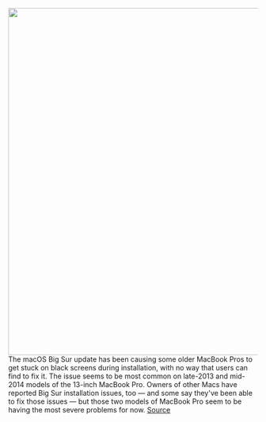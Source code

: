 <img src='https://cdn.vox-cdn.com/thumbor/cYtgeT_sf7SQUFLJa-oD3ern2Ac=/0x0:1080x607/1200x800/filters:focal(454x218:626x390)/cdn.vox-cdn.com/uploads/chorus_image/image/67798311/big_sur.0.jpeg' width='700px' /><br/>
The macOS Big Sur update has been causing some older MacBook Pros to get stuck on black screens during installation, with no way that users can find to fix it. The issue seems to be most common on late-2013 and mid-2014 models of the 13-inch MacBook Pro. Owners of other Macs have reported Big Sur installation issues, too — and some say they've been able to fix those issues — but those two models of MacBook Pro seem to be having the most severe problems for now.
<a href='https://www.theverge.com/2020/11/16/21569405/macos-big-sur-update-error-macbook-pro-2013-2014-models-black-screen'> Source <a/>